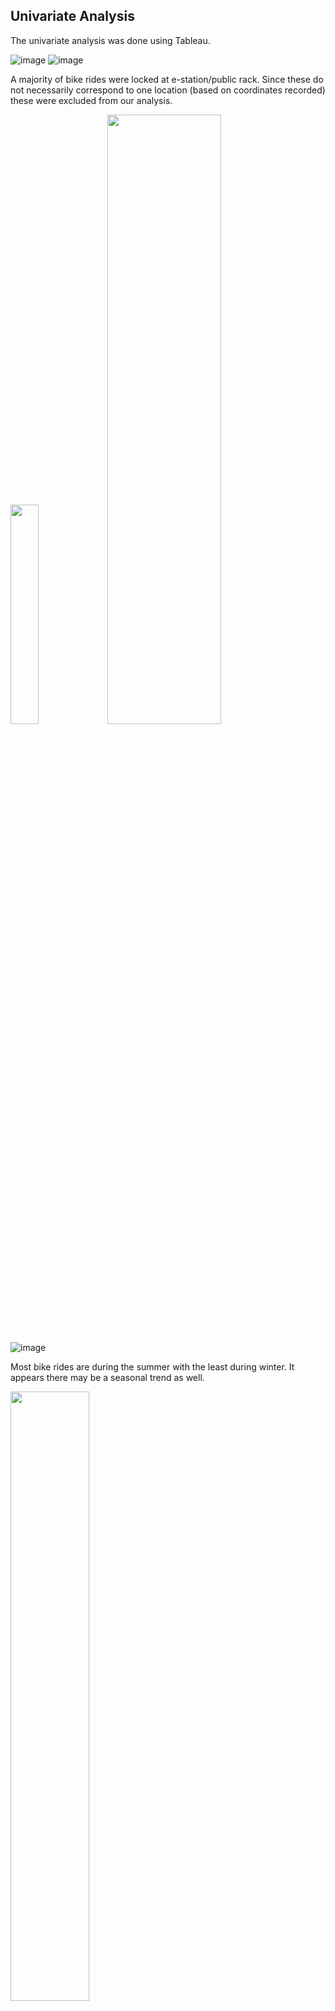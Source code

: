 ## Univariate Analysis 

The univariate analysis was done using Tableau. 

![image](https://github.com/nshah-11/divvy-bikesharing/assets/97864887/e25211bc-0918-4580-8e4b-1a7b23eb9606)
![image](https://github.com/nshah-11/divvy-bikesharing/assets/97864887/ace6c515-9175-43cc-874a-b7a355063967)

A majority of bike rides were locked at e-station/public rack. Since these do not necessarily correspond to one location (based on coordinates recorded) these were excluded from our analysis. 

<img src="https://github.com/nshah-11/divvy-bikesharing/assets/97864887/6abcfe68-ba31-4484-9575-fa93ed9c061e" width=30% height=30%>

<img src="https://github.com/nshah-11/divvy-bikesharing/assets/97864887/91187ede-8d07-4fac-958c-ff4bbb65fa80" width=60% height=50%>

![image](https://github.com/nshah-11/divvy-bikesharing/assets/97864887/c57fd279-bcfd-4622-b844-9cecb141c4a3)

Most bike rides are during the summer with the least during winter. It appears there may be a seasonal trend as well. 

<img src="https://github.com/nshah-11/divvy-bikesharing/assets/97864887/cbf17641-2b09-4970-9ea4-562c4917d53a" width=50% height=50%>

There is approximately an even distribution of bike rides throughout the days of the week with Sundays and Mondays having the lowest amount of bike rides. 

![image](https://github.com/nshah-11/divvy-bikesharing/assets/97864887/7a2ec17b-f4f9-4c8f-844b-f6240e17c80d)

Most bike rides have a trip duration of 5 mins. The average trip duration is 14.5 minutes. The minimum trip duration was 2 minutes with a maximum of 179 mins. Even after removing trips that are less than 1 minute and greater than 180 mintues, it appears there are still some outliers. But for our analysis, they will not be removed. 

<img src="https://github.com/nshah-11/divvy-bikesharing/assets/97864887/008790dc-3845-4865-ae84-9d2fdbdf1502" width=45% height=50%>
<img src="https://github.com/nshah-11/divvy-bikesharing/assets/97864887/6088e282-fcc8-4548-9a30-a65aca0f3d77" width=45% height=50%>

Most rides start and end at during 5PM. The lowest amount of rides taken are during the early morning hours (1am to 5am).

<img src="https://github.com/nshah-11/divvy-bikesharing/assets/97864887/ea8341a5-c236-40d0-b97d-2934ed702bbb" width=40% height=40%>
<img src="https://github.com/nshah-11/divvy-bikesharing/assets/97864887/b7424af7-559b-421f-847a-bc4d4fb226a0" width=30% height=30%>

Approximately 50% of riders use electric bikes and 50% use classic bikes. Approximately 2/3 of riders are members.  

## Bivariate Analysis

Bivariate Analysis was done using both Tableau and R. 
